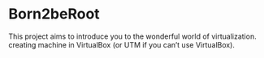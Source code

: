 # Born2beRoot
This project aims to introduce you to the wonderful world of virtualization. creating machine in VirtualBox (or UTM if you can’t use VirtualBox).
